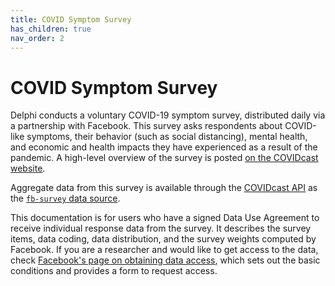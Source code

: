 ```yaml
---
title: COVID Symptom Survey
has_children: true
nav_order: 2
---
```


# COVID Symptom Survey

Delphi conducts a voluntary COVID-19 symptom survey, distributed daily via a
partnership with Facebook. This survey asks respondents about COVID-like
symptoms, their behavior (such as social distancing), mental health, and
economic and health impacts they have experienced as a result of the pandemic. A
high-level overview of the survey is posted [on the COVIDcast
website](https://covidcast.cmu.edu/survey.html).

Aggregate data from this survey is available through the [COVIDcast API](../api/covidcast.md)
as the [`fb-survey` data source](../api/covidcast-signals/fb-murvey.md).

This documentation is for users who have a signed Data Use Agreement to receive
individual response data from the survey. It describes the survey items, data
coding, data distribution, and the survey weights computed by Facebook. If you
are a researcher and would like to get access to the data, check [Facebook's
page on obtaining data
access](https://dataforgood.fb.com/docs/covid-19-symptom-survey-request-for-data-access/),
which sets out the basic conditions and provides a form to request access.
